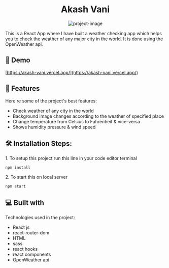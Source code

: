 <h1 align="center" id="title">Akash Vani</h1>

<p align="center"><img src="https://socialify.git.ci/Aryasarkar008/Akash-Vani/image?description=1&amp;descriptionEditable=This%20is%20a%20weather%20checking%20app%20which%20helps%20you%20to%20check%20the%20weather%20of%20any%20major%20city%20in%20the%20world.%20It%20is%20done%20using%20the%20OpenWeather%20api.&amp;language=1&amp;name=1&amp;owner=1&amp;stargazers=1&amp;theme=Light" alt="project-image"></p>

<p id="description">This is a React App where I have built a weather checking app which helps you to check the weather of any major city in the world. It is done using the OpenWeather api.</p>

<h2>🚀 Demo</h2>

[https://akash-vani.vercel.app/](https://akash-vani.vercel.app/)
  
<h2>🧐 Features</h2>

Here're some of the project's best features:

*   Check weather of any city in the world
*   Background image changes according to the weather of specified place
*   Change temperature from Celsius to Fahrenheit & vice-versa
*   Shows humidity pressure & wind speed

<h2>🛠️ Installation Steps:</h2>

<p>1. To setup this project run this line in your code editor terminal</p>

```
npm install
```

<p>2. To start this on local server</p>

```
npm start
```

  
  
<h2>💻 Built with</h2>

Technologies used in the project:

*   React js
*   react-router-dom
*   HTML
*   sass
*   react hooks
*   react components
*   OpenWeather api
